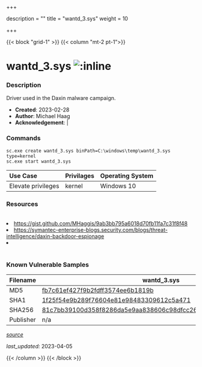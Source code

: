 +++

description = ""
title = "wantd_3.sys"
weight = 10

+++


{{< block "grid-1" >}}
{{< column "mt-2 pt-1">}}


# wantd_3.sys ![:inline](/images/twitter_verified.png) 


### Description

Driver used in the Daxin malware campaign.

- **Created**: 2023-02-28
- **Author**: Michael Haag
- **Acknowledgement**:  | [](https://twitter.com/)

### Commands

```
sc.exe create wantd_3.sys binPath=C:\windows\temp\wantd_3.sys type=kernel
sc.exe start wantd_3.sys
```

| Use Case | Privilages | Operating System | 
|:---- | ---- | ---- |
| Elevate privileges | kernel | Windows 10 |

### Resources
<br>
<li><a href="https://gist.github.com/MHaggis/9ab3bb795a6018d70fb11fa7c31f8f48">https://gist.github.com/MHaggis/9ab3bb795a6018d70fb11fa7c31f8f48</a></li>
<li><a href="https://symantec-enterprise-blogs.security.com/blogs/threat-intelligence/daxin-backdoor-espionage">https://symantec-enterprise-blogs.security.com/blogs/threat-intelligence/daxin-backdoor-espionage</a></li>
<li><a href=""></a></li>
<br>

### Known Vulnerable Samples

| Filename | wantd_3.sys |
|:---- | ---- | 
| MD5 | <a href="https://www.virustotal.com/gui/file/fb7c61ef427f9b2fdff3574ee6b1819b">fb7c61ef427f9b2fdff3574ee6b1819b</a> |
| SHA1 | <a href="https://www.virustotal.com/gui/file/1f25f54e9b289f76604e81e98483309612c5a471">1f25f54e9b289f76604e81e98483309612c5a471</a> |
| SHA256 | <a href="https://www.virustotal.com/gui/file/81c7bb39100d358f8286da5e9aa838606c98dfcc263e9a82ed91cd438cb130d1">81c7bb39100d358f8286da5e9aa838606c98dfcc263e9a82ed91cd438cb130d1</a> |
| Publisher | n/a || Signature | U, n, s, i, g, n, e, d   || Date | 7:52 AM 4/30/2014 || Company | Microsoft Corporation || Description | WAN Transport Driver || Product | Microsoft Windows Operating System |


[*source*](https://github.com/magicsword-io/LOLDrivers/tree/main/yaml/wantd_3.sys.yml)

*last_updated:* 2023-04-05








{{< /column >}}
{{< /block >}}
